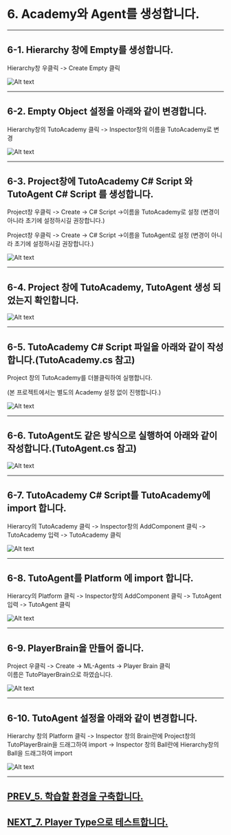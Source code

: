 # 6. Academy와 Agent를 생성합니다.
- - -

## 6-1. Hierarchy 창에 Empty를 생성합니다.

Hierarchy창 우클릭 -> Create Empty 클릭

![Alt text](/unity_ml_agents_tutorial/6.make_academy_and_agents/1.create_empty.png)
- - -

## 6-2. Empty Object 설정을 아래와 같이 변경합니다.

Hierarchy창의 TutoAcademy 클릭 -> Inspector창의 이름을 TutoAcademy로 변경

![Alt text](/unity_ml_agents_tutorial/6.make_academy_and_agents/2.create_Tuto_academy.png)
- - -

## 6-3. Project창에 TutoAcademy C# Script 와 TutoAgent C# Script 를 생성합니다.

Project창 우클릭 -> Create -> C# Script ->이름을 TutoAcademy로 설정 (변경이 아니라 초기에 설정하시길 권장합니다.)

Project창 우클릭 -> Create -> C# Script ->이름을 TutoAgent로 설정 (변경이 아니라 초기에 설정하시길 권장합니다.)

![Alt text](/unity_ml_agents_tutorial/6.make_academy_and_agents/3.create_Script.png)
- - -

## 6-4. Project 창에 TutoAcademy, TutoAgent 생성 되었는지 확인합니다.

![Alt text](/unity_ml_agents_tutorial/6.make_academy_and_agents/4.created_2Scripts.png)
- - -

## 6-5. TutoAcademy C# Script 파일을 아래와 같이 작성합니다.(TutoAcademy.cs 참고)

Project 창의 TutoAcademy를 더블클릭하여 실행합니다.

(본 프로젝트에서는 별도의 Academy 설정 없이 진행합니다.)

![Alt text](/unity_ml_agents_tutorial/6.make_academy_and_agents/5.edit_Tuto_Academy.png)
- - -

## 6-6. TutoAgent도 같은 방식으로 실행하여 아래와 같이 작성합니다.(TutoAgent.cs 참고)

![Alt text](/unity_ml_agents_tutorial/6.make_academy_and_agents/6.edit_Tuto_Agent.png)
- - -

## 6-7. TutoAcademy C# Script를 TutoAcademy에 import 합니다.

Hierarcy의 TutoAcademy 클릭 -> Inspector창의 AddComponent 클릭 -> TutoAcademy 입력 -> TutoAcademy 클릭

![Alt text](/unity_ml_agents_tutorial/6.make_academy_and_agents/7.import_Tuto_Academy.png)
- - -

## 6-8. TutoAgent를 Platform 에 import 합니다.

Hierarcy의 Platform 클릭 -> Inspector창의 AddComponent 클릭 -> TutoAgent 입력 -> TutoAgent 클릭

![Alt text](/unity_ml_agents_tutorial/6.make_academy_and_agents/8.import_Tuto_Agent.png)
- - -

## 6-9. PlayerBrain을 만들어 줍니다.

Project 우클릭 -> Create -> ML-Agents -> Player Brain 클릭  
이름은 TutoPlayerBrain으로 하였습니다.

![Alt text](/unity_ml_agents_tutorial/6.make_academy_and_agents/9.Make_PlayerBrain.png)
- - -

## 6-10. TutoAgent 설정을 아래와 같이 변경합니다.

Hierarchy 창의 Platform 클릭 -> Inspector 창의 Brain란에 Project창의 TutoPlayerBrain을 드래그하여 import -> Inspector 창의 Ball란에 Hierarchy창의 Ball을 드래그하여 import

![Alt text](/unity_ml_agents_tutorial/6.make_academy_and_agents/10.set_Tuto_Agent.png)
- - -

## [PREV_5. 학습할 환경을 구축합니다.](https://github.com/hyunho1027/Unity_ML_Agents_Tutorial/tree/master/unity_ml_agents_tutorial/5.make_env)

## [NEXT_7. Player Type으로 테스트합니다.](https://github.com/hyunho1027/Unity_ML_Agents_Tutorial/tree/master/unity_ml_agents_tutorial/7.test_player_mode)

